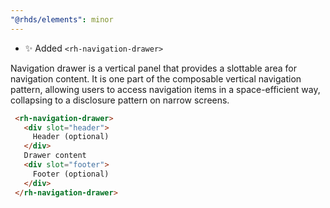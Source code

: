 ```yaml
---
"@rhds/elements": minor
---
```


- ✨ Added `<rh-navigation-drawer>`

Navigation drawer is a vertical panel that provides a slottable area for navigation content. It is one part of the composable vertical navigation pattern, allowing users to access navigation items in a space-efficient way, collapsing to a disclosure pattern on narrow screens.

 ```html 
  <rh-navigation-drawer>
    <div slot="header">
      Header (optional)
    </div>
    Drawer content
    <div slot="footer">
      Footer (optional)
    </div>
  </rh-navigation-drawer>
```


  